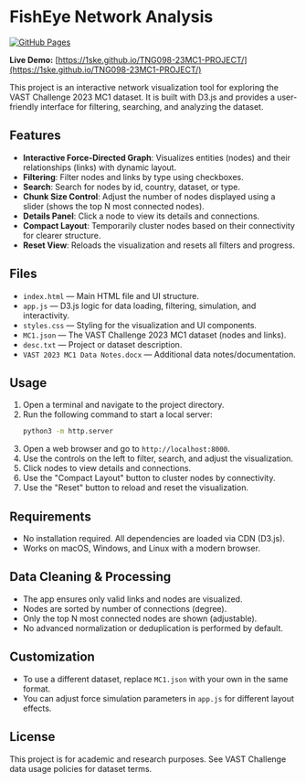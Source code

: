 # FishEye Network Analysis

[![GitHub Pages](https://img.shields.io/badge/Live%20Demo-Visit%20Site-blue?logo=github)](https://1ske.github.io/TNG098-23MC1-PROJECT/)

**Live Demo:** [https://1ske.github.io/TNG098-23MC1-PROJECT/](https://1ske.github.io/TNG098-23MC1-PROJECT/)

This project is an interactive network visualization tool for exploring the VAST Challenge 2023 MC1 dataset. It is built with D3.js and provides a user-friendly interface for filtering, searching, and analyzing the dataset.

## Features
- **Interactive Force-Directed Graph**: Visualizes entities (nodes) and their relationships (links) with dynamic layout.
- **Filtering**: Filter nodes and links by type using checkboxes.
- **Search**: Search for nodes by id, country, dataset, or type.
- **Chunk Size Control**: Adjust the number of nodes displayed using a slider (shows the top N most connected nodes).
- **Details Panel**: Click a node to view its details and connections.
- **Compact Layout**: Temporarily cluster nodes based on their connectivity for clearer structure.
- **Reset View**: Reloads the visualization and resets all filters and progress.

## Files
- `index.html` — Main HTML file and UI structure.
- `app.js` — D3.js logic for data loading, filtering, simulation, and interactivity.
- `styles.css` — Styling for the visualization and UI components.
- `MC1.json` — The VAST Challenge 2023 MC1 dataset (nodes and links).
- `desc.txt` — Project or dataset description.
- `VAST 2023 MC1 Data Notes.docx` — Additional data notes/documentation.

## Usage
1. Open a terminal and navigate to the project directory.
2. Run the following command to start a local server:
   ```bash
   python3 -m http.server
   ```
3. Open a web browser and go to `http://localhost:8000`.
4. Use the controls on the left to filter, search, and adjust the visualization.
5. Click nodes to view details and connections.
6. Use the "Compact Layout" button to cluster nodes by connectivity.
7. Use the "Reset" button to reload and reset the visualization.

## Requirements
- No installation required. All dependencies are loaded via CDN (D3.js).
- Works on macOS, Windows, and Linux with a modern browser.

## Data Cleaning & Processing
- The app ensures only valid links and nodes are visualized.
- Nodes are sorted by number of connections (degree).
- Only the top N most connected nodes are shown (adjustable).
- No advanced normalization or deduplication is performed by default.

## Customization
- To use a different dataset, replace `MC1.json` with your own in the same format.
- You can adjust force simulation parameters in `app.js` for different layout effects.

## License
This project is for academic and research purposes. See VAST Challenge data usage policies for dataset terms.
